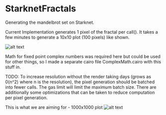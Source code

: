 # StarknetFractals
Generating the mandelbrot set on Starknet. 

Current Implementation generates 1 pixel of the fractal per call(). It takes a few minutes to generate a 10x10 plot (100 pixels) like shown. 

![alt text](https://github.com/orlandothefraser/StarknetFractals/blob/main/images/mandelbrot_10_25.png)

Math for fixed point complex numbers was required here but could be used for other things, so I made a separate cairo file ComplexMath.cairo with this stuff in. 

TODO: To increase resolution without the render taking days (grows as 0(n^2) where n is the resolution), the pixel generation should be batched into fewer calls. The gas limit will limit the maximum batch size. There are additionally some optimizations that can be taken to reduce computation per pixel generation. 



This is what we are aiming for - 1000x1000 plot 
![alt text](https://github.com/orlandothefraser/StarknetFractals/blob/main/images/mandelbrot_1000_25.png)



